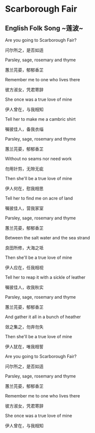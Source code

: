 # Scarborough Fair

## English Folk Song ~莲波~

Are you going to Scarborough Fair?

问尔所之，是否如适

Parsley, sage, rosemary and thyme

蕙兰芫荽，郁郁香芷

Remember me to one who lives there

彼方淑女，凭君寄辞

She once was a true love of mine

伊人曾在，与我相知

 

Tell her to make me a cambric shirt

嘱彼佳人，备我衣缁

Parsley, sage, rosemary and thyme

蕙兰芫荽，郁郁香芷

Without no seams nor need work

勿用针剪，无隙无疵

Then she'll be a true love of mine

伊人何在，慰我相思

 

Tell her to find me on acre of land

嘱彼佳人，营我家室

Parsley, sage, rosemary and thyme

蕙兰芫荽，郁郁香芷

Between the salt water and the sea strand

良田所修，大海之坻

Then she'll be a true love of mine

伊人应在，任我相视

 

Tell her to reap it with a sickle of leather

嘱彼佳人，收我秋实

Parsley, sage, rosemary and thyme

蕙兰芫荽，郁郁香芷

And gather it all in a bunch of heather

敛之集之，勿弃勿失

Then she'll be a true love of mine

伊人犹在，唯我相誓

 

Are you going to Scarborough Fair?

问尔所之，是否如适

Parsley, sage, rosemary and thyme

蕙兰芫荽，郁郁香芷

Remember me to one who lives there

彼方淑女，凭君寄辞

She once was a true love of mine

伊人曾在，与我相知